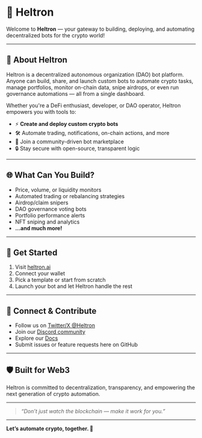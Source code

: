 # 👾 Heltron

Welcome to **Heltron** — your gateway to building, deploying, and automating decentralized bots for the crypto world!

---

## 🤖 About Heltron

Heltron is a decentralized autonomous organization (DAO) bot platform. Anyone can build, share, and launch custom bots to automate crypto tasks, manage portfolios, monitor on-chain data, snipe airdrops, or even run governance automations — all from a single dashboard.

Whether you're a DeFi enthusiast, developer, or DAO operator, Heltron empowers you with tools to:

- ⚡ **Create and deploy custom crypto bots**
- 🛠️ Automate trading, notifications, on-chain actions, and more
- 👥 Join a community-driven bot marketplace
- 🔒 Stay secure with open-source, transparent logic

---

## 🌐 What Can You Build?

- Price, volume, or liquidity monitors  
- Automated trading or rebalancing strategies  
- Airdrop/claim snipers  
- DAO governance voting bots  
- Portfolio performance alerts  
- NFT sniping and analytics  
- **…and much more!**

---

## 🚀 Get Started

1. Visit [heltron.ai](https://heltron.ai)  
2. Connect your wallet  
3. Pick a template or start from scratch  
4. Launch your bot and let Heltron handle the rest

---

## 💬 Connect & Contribute

- Follow us on [Twitter/X @Heltron](https://x.com/Heltron)
- Join our [Discord community](#)  
- Explore our [Docs](#)
- Submit issues or feature requests here on GitHub

---

## 🛡️ Built for Web3

Heltron is committed to decentralization, transparency, and empowering the next generation of crypto automation.

---

> _“Don’t just watch the blockchain — make it work for you.”_

---

**Let’s automate crypto, together. 🦾**
